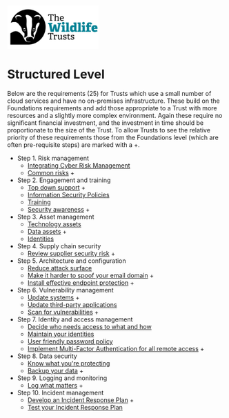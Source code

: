 <img src="/Levels/twt-logo.png" height="100">

# Structured Level 

Below are the requirements (25) for Trusts which use a small number of cloud services and have no on-premises infrastructure.  These build on the Foundations requirements and add those appropriate to a Trust with more resources and a slightly more complex environment.  Again these require no significant financial investment, and the investment in time should be proportionate to the size of the Trust.  To allow Trusts to see the relative priority of these requirements those from the Foundations level (which are often pre-requisite steps) are marked with a +.

-   Step 1. Risk management
    -   [Integrating Cyber Risk Management](/1-Understand-your-risks/Step-01-Risk-Management.md#integrating-cyber-risk-management)
    -   [Common risks](/1-Understand-your-risks/Step-01-Risk-Management.md#common-risks) +
-   Step 2. Engagement and training
    -   [Top down support](/1-Understand-your-risks/Step-02-Engagement-and-Training.md#top-down-support) +
    -   [Information Security Policies](/1-Understand-your-risks/Step-02-Engagement-and-Training.md#information-security-policies)
    -   [Training](/1-Understand-your-risks/Step-02-Engagement-and-Training.md#training)
    -   [Security awareness](/1-Understand-your-risks/Step-02-Engagement-and-Training.md#security-awareness) +
-   Step 3. Asset management
    -   [Technology assets](/1-Understand-your-risks/Step-03-Asset-Management.md#technology-assets)
    -   [Data assets](/1-Understand-your-risks/Step-03-Asset-Management.md#data-assets) +
    -   [Identities](/1-Understand-your-risks/Step-03-Asset-Management.md#identities)
-   Step 4. Supply chain security
    -   [Review supplier security risk](/1-Understand-your-risks/Step-04-Supply-Chain-Security.md#review-supplier-security-risk) +
-   Step 5. Architecture and configuration
    -   [Reduce attack surface](/2-Implement-appropriate-mitigations/Step-05-Architecture-and-Configuration.md#reduce-attack-surface)
    -   [Make it harder to spoof your email domain](/2-Implement-appropriate-mitigations/Step-05-Architecture-and-Configuration.md#make-it-harder-to-spoof-your-email-domain) +
    -   [Install effective endpoint protection](/2-Implement-appropriate-mitigations/Step-05-Architecture-and-Configuration.md#install-effective-endpoint-protection) +
-   Step 6. Vulnerability management
    -   [Update systems](/2-Implement-appropriate-mitigations/Step-06-Vulnerability-Management.md#update-systems) +
    -   [Update third-party applications](/2-Implement-appropriate-mitigations/Step-06-Vulnerability-Management.md#update-third-party-applications)
    -   [Scan for vulnerabilities](/2-Implement-appropriate-mitigations/Step-06-Vulnerability-Management.md#scan-for-vulnerabilities) +
-   Step 7. Identity and access management
    -   [Decide who needs access to what and how](/2-Implement-appropriate-mitigations/Step-07-Identity-and-Access-Management.md#decide-who-needs-access-to-what-and-how)
    -   [Maintain your identities](/2-Implement-appropriate-mitigations/Step-07-Identity-and-Access-Management.md#maintain-your-identities)
    -   [User friendly password policy](/2-Implement-appropriate-mitigations/Step-07-Identity-and-Access-Management.md#user-friendly-password-policy)
    -   [Implement Multi-Factor Authentication for all remote access](/2-Implement-appropriate-mitigations/Step-07-Identity-and-Access-Management.md#implement-multi-factor-authentication-for-all-remote-access) +
-   Step 8. Data security
    -   [Know what you're protecting](/2-Implement-appropriate-mitigations/Step-08-Data-Security.md#know-what-youre-protecting)
    -   [Backup your data](/2-Implement-appropriate-mitigations/Step-08-Data-Security.md#backup-your-data) +
-   Step 9. Logging and monitoring
    -   [Log what matters](/3-Prepare-for-incidents/Step-09-Logging-and-monitoring.md#log-what-matters) +
-   Step 10. Incident management
    -   [Develop an Incident Response Plan](/3-Prepare-for-incidents/Step-10-Incident-management.md#develop-an-incident-response-plan) +
    -   [Test your Incident Response Plan](/3-Prepare-for-incidents/Step-10-Incident-management.md#test-your-incident-response-plan)
